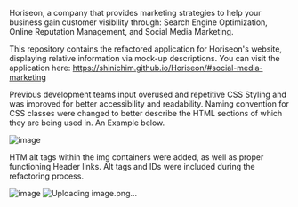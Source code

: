 Horiseon, a company that provides marketing strategies to help your business gain customer visibility through: Search Engine Optimization, Online Reputation Management, and Social Media Marketing.

This repository contains the refactored application for Horiseon's website, displaying relative information via mock-up descriptions. You can visit the application here: https://shinichim.github.io/Horiseon/#social-media-marketing

Previous development teams input overused and repetitive CSS Styling and was improved for better accessibility and readability. Naming convention for CSS classes were changed to better describe the HTML sections of which they are being used in. An Example below.

![image](https://user-images.githubusercontent.com/62361626/139597122-4ce9a0a7-d40f-45ed-931c-48e3ee25ce91.png)


HTM alt tags within the img containers were added, as well as proper functioning Header links. Alt tags and IDs were included during the refactoring process. 

![image](https://user-images.githubusercontent.com/62361626/139597276-bc42b6e5-ef5d-49a3-8bac-473bb3c01adb.png)
![Uploading image.png…]()

